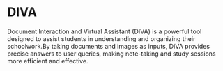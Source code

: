 # DIVA
Document Interaction and Virtual Assistant (DIVA) is a powerful tool designed to assist students in understanding and organizing their schoolwork.By taking documents and images as inputs, DIVA provides precise answers to user queries, making note-taking and study sessions more efficient and effective.
